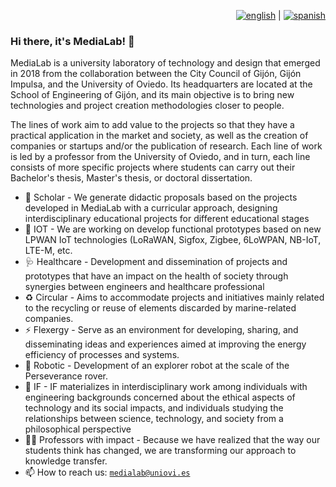 <div align="right">

[![english](https://raw.githubusercontent.com/stevenrskelton/flag-icon/master/png/16/country-4x3/gb.png)](./README.md) | [![spanish](https://raw.githubusercontent.com/stevenrskelton/flag-icon/master/png/16/country-4x3/es.png)](./profile/README_ES.md)

</div>

### Hi there, it's MediaLab! 👋

MediaLab is a university laboratory of technology and design that emerged in 2018 from the collaboration between the City Council of Gijón, Gijón Impulsa, and the University of Oviedo. Its headquarters are located at the School of Engineering of Gijón, and its main objective is to bring new technologies and project creation methodologies closer to people.

The lines of work aim to add value to the projects so that they have a practical application in the market and society, as well as the creation of companies or startups and/or the publication of research. Each line of work is led by a professor from the University of Oviedo, and in turn, each line consists of more specific projects where students can carry out their Bachelor's thesis, Master's thesis, or doctoral dissertation.

- 🔭 Scholar    - We generate didactic proposals based on the projects developed in MediaLab with a curricular approach, designing interdisciplinary educational projects for different educational stages
- 📡 IOT        - We are working on develop functional prototypes based on new LPWAN IoT technologies (LoRaWAN, Sigfox, Zigbee, 6LoWPAN, NB-IoT, LTE-M, etc.
- 🩺 Healthcare - Development and dissemination of projects and prototypes that have an impact on the health of society through synergies between engineers and healthcare professional
- ♻️ Circular   - Aims to accommodate projects and initiatives mainly related to the recycling or reuse of elements discarded by marine-related companies.
- ⚡ Flexergy   - Serve as an environment for developing, sharing, and disseminating ideas and experiences aimed at improving the energy efficiency of processes and systems.
- 🦾 Robotic    - Development of an explorer robot at the scale of the Perseverance rover. 
- 💭 IF         -  IF materializes in interdisciplinary work among individuals with engineering backgrounds concerned about the ethical aspects of technology and its social impacts, and individuals studying the relationships between science, technology, and society from a philosophical perspective
- 👩‍🏫 Professors with impact - Because we have realized that the way our students think has changed, we are transforming our approach to knowledge transfer.
- 📫 How to reach us: [`medialab@uniovi.es`](medialab@uniovi.es)



